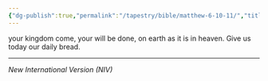 ```yaml
---
{"dg-publish":true,"permalink":"/tapestry/bible/matthew-6-10-11/","title":"Matthew 6:10–11","tags":["bible"],"dgHomeLink":true,"dgShowLocalGraph":true,"dgEnableSearch":true}
---
```


your kingdom come,  your will be done,  on earth as it is in heaven. Give us today our daily bread.

---
*New International Version (NIV)*